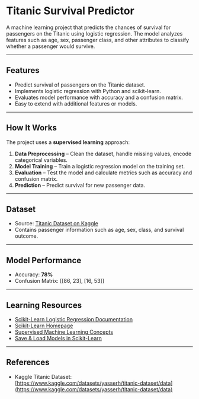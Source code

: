 # Titanic Survival Predictor

A machine learning project that predicts the chances of survival for passengers on the Titanic using logistic regression. The model analyzes features such as age, sex, passenger class, and other attributes to classify whether a passenger would survive.

---

## Features

- Predict survival of passengers on the Titanic dataset.
- Implements logistic regression with Python and scikit-learn.
- Evaluates model performance with accuracy and a confusion matrix.
- Easy to extend with additional features or models.

---

## How It Works

The project uses a **supervised learning** approach:

1. **Data Preprocessing** – Clean the dataset, handle missing values, encode categorical variables.  
2. **Model Training** – Train a logistic regression model on the training set.  
3. **Evaluation** – Test the model and calculate metrics such as accuracy and confusion matrix.  
4. **Prediction** – Predict survival for new passenger data.  

---

## Dataset

- Source: [Titanic Dataset on Kaggle](https://www.kaggle.com/datasets/yasserh/titanic-dataset/data)  
- Contains passenger information such as age, sex, class, and survival outcome.

---

## Model Performance

- Accuracy: **78%**
- Confusion Matrix: 
    [[86, 23],
    [16, 53]]


---

## Learning Resources

- [Scikit-Learn Logistic Regression Documentation](https://scikit-learn.org/stable/modules/generated/sklearn.linear_model.LogisticRegression.html)  
- [Scikit-Learn Homepage](https://scikit-learn.org/stable/index.html)  
- [Supervised Machine Learning Concepts](https://www.geeksforgeeks.org/machine-learning/supervised-machine-learning/)  
- [Save & Load Models in Scikit-Learn](https://machinelearningmastery.com/save-load-machine-learning-models-python-scikit-learn/)

---

## References

- Kaggle Titanic Dataset: [https://www.kaggle.com/datasets/yasserh/titanic-dataset/data](https://www.kaggle.com/datasets/yasserh/titanic-dataset/data)


